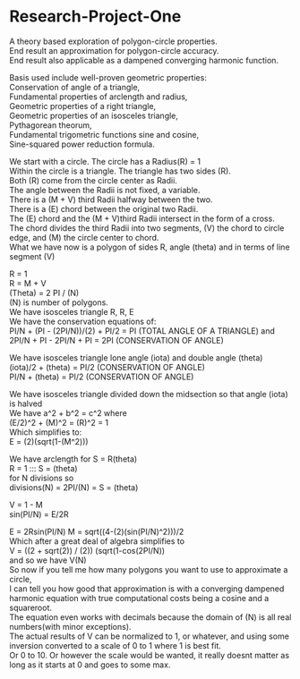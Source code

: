 # Research-Project-One
A theory based exploration of polygon-circle properties.<br/>
End result an approximation for polygon-circle accuracy.<br/>
End result also applicable as a dampened converging harmonic function.<br/>

Basis used include well-proven geometric properties:<br/>
Conservation of angle of a triangle,<br/>
Fundamental properties of arclength and radius,<br/>
Geometric properties of a right triangle,<br/>
Geometric properties of an isosceles triangle,<br/>
Pythagorean theorum,<br/>
Fundamental trigometric functions sine and cosine,<br/>
Sine-squared power reduction formula.<br/>


We start with a circle. The circle has a Radius(R) = 1<br/>
Within the circle is a triangle. The triangle has two sides (R).<br/>
Both (R) come from the circle center as Radii.<br/>
The angle between the Radii is not fixed, a variable.<br/>
There is a (M + V) third Radii halfway between the two.<br/>
There is a (E) chord between the original two Radii.<br/>
The (E) chord and the (M + V)third Radii intersect in the form of a cross.<br/>
The chord divides the third Radii into two segments, (V) the chord to circle edge, and (M) the circle center to chord.<br/>
What we have now is a polygon of sides R, angle (theta) and in terms of line segment (V)<br/>

R = 1<br/>
R = M + V<br/>
(Theta) = 2 PI / (N)<br/>
(N) is number of polygons.<br/>
We have isosceles triangle R, R, E<br/>
We have the conservation equations of:<br/>
PI/N + (PI - (2PI/N))/(2) + PI/2 = PI (TOTAL ANGLE OF A TRIANGLE) and <br/>
2PI/N + PI - 2PI/N + PI = 2PI (CONSERVATION OF ANGLE)<br/>

We have isosceles triangle lone angle (iota) and double angle (theta)<br/>
(iota)/2 + (theta) = PI/2 (CONSERVATION OF ANGLE)<br/>
PI/N + (theta) = PI/2 (CONSERVATION OF ANGLE)<br/>

We have isosceles triangle divided down the midsection so that angle (iota) is halved<br/>
We have a^2 + b^2 = c^2 where<br/>
(E/2)^2 + (M)^2 = (R)^2 = 1<br/>
Which simplifies to:<br/>
E = (2)(sqrt(1-(M^2)))<br/>

We have arclength for S = R(theta)<br/>
R = 1 ::: S = (theta)<br/>
for N divisions so<br/>
divisions(N) = 2PI/(N) = S = (theta)<br/>

V = 1 - M<br/>
sin(PI/N) = E/2R<br/>

E = 2Rsin(PI/N)
M = sqrt((4-(2)(sin(PI/N)^2)))/2<br/>
Which after a great deal of algebra simplifies to <br/>
V = ((2 + sqrt(2)) / (2)) (sqrt(1-cos(2PI/N))<br/>
and so we have V(N)<br/>
So now if you tell me how many polygons you want to use to approximate a circle,<br/>
I can tell you how good that approximation is with a converging dampened harmonic equation with true computational costs being a cosine and a squareroot.<br/>
The equation even works with decimals because the domain of (N) is all real numbers(with minor exceptions).<br/>
The actual results of V can be normalized to 1, or whatever, and using some inversion converted to a scale of 0 to 1 where 1 is best fit.<br/>
Or 0 to 10. Or however the scale would be wanted, it really doesnt matter as long as it starts at 0 and goes to some max.<br/>

